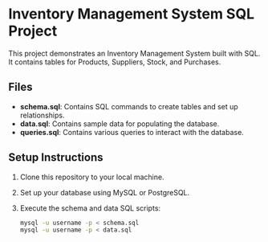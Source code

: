 # Inventory Management System SQL Project

This project demonstrates an Inventory Management System built with SQL. It contains tables for Products, Suppliers, Stock, and Purchases.

## Files
- **schema.sql**: Contains SQL commands to create tables and set up relationships.
- **data.sql**: Contains sample data for populating the database.
- **queries.sql**: Contains various queries to interact with the database.

## Setup Instructions

1. Clone this repository to your local machine.
2. Set up your database using MySQL or PostgreSQL.
3. Execute the schema and data SQL scripts:

   ```bash
   mysql -u username -p < schema.sql
   mysql -u username -p < data.sql
